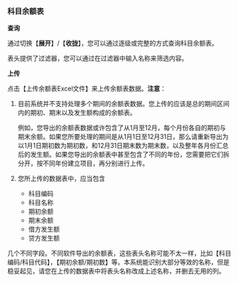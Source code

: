 ### 科目余额表

**查询**

通过切换【**展开**】/【**收拢**】，您可以通过逐级或完整的方式查询科目余额表。

表头提供了过滤器，您可以通过在过滤器中输入名称来筛选内容。

**上传**

点击【上传余额表Excel文件】来上传余额表数据。**注意**：

1. 目前系统并不支持处理多个期间的余额表数据。您上传的应该是总的期间区间内的期初、期末以及发生额构成的余额表。
   
   例如，您导出的余额表数据或许包含了从1月至12月，每个月份各自的期初与期末余额。如果您所要处理的期间是从1月1日至12月31日，那么请重新导出为以1月1日期初数为期初数，和12月31日期末数为期末数，以及整年各月份汇总后的发生额。如果您导出的余额表中甚至包含了不同的年份，您需要把它们拆分开，按不同年份建立项目，再分别进行上传。

2. 您所上传的数据表中，应当包含
   * 科目编码
   * 科目名称
   * 期初余额
   * 期末余额
   * 借方发生额
   * 贷方发生额
  
  
  几个不同字段。不同软件导出的余额表，这些表头名称可能不太一样，比如【科目编码/科目代码】，【期初余额/期初数】等。本系统能识别大部分等效的名称，但是稳妥起见，请您在上传的数据表中将表头名称改成上述名称，并删去无用的列。


